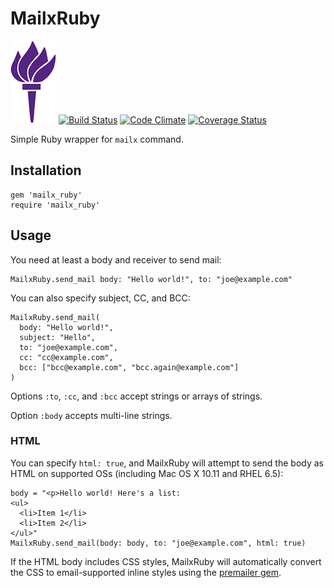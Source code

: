 # MailxRuby

[![NYU](https://github.com/NYULibraries/nyulibraries-assets/blob/master/lib/assets/images/nyu.png)](https://dev.library.nyu.edu)
[![Build Status](https://travis-ci.org/NYULibraries/mailx_ruby.svg)](https://travis-ci.org/NYULibraries/mailx_ruby)
[![Code Climate](https://codeclimate.com/github/NYULibraries/mailx_ruby/badges/gpa.svg)](https://codeclimate.com/github/NYULibraries/mailx_ruby)
[![Coverage Status](https://coveralls.io/repos/github/NYULibraries/mailx_ruby/badge.svg?branch=master)](https://coveralls.io/github/NYULibraries/mailx_ruby?branch=master)

Simple Ruby wrapper for `mailx` command.

## Installation

```
gem 'mailx_ruby'
require 'mailx_ruby'
```

## Usage

You need at least a body and receiver to send mail:

```
MailxRuby.send_mail body: "Hello world!", to: "joe@example.com"
```

You can also specify subject, CC, and BCC:

```
MailxRuby.send_mail(
  body: "Hello world!",
  subject: "Hello",
  to: "joe@example.com",
  cc: "cc@example.com",
  bcc: ["bcc@example.com", "bcc.again@example.com"]
)
```

Options `:to`, `:cc`, and `:bcc` accept strings or arrays of strings.

Option `:body` accepts multi-line strings.

### HTML

You can specify `html: true`, and MailxRuby will attempt to send the body as HTML on supported OSs (including Mac OS X 10.11 and RHEL 6.5):

```
body = "<p>Hello world! Here's a list:
<ul>
  <li>Item 1</li>
  <li>Item 2</li>
</ul>"
MailxRuby.send_mail(body: body, to: "joe@example.com", html: true)
```

If the HTML body includes CSS styles, MailxRuby will automatically convert the CSS to email-supported inline styles using the [premailer gem](https://github.com/alexdunae/premailer).
